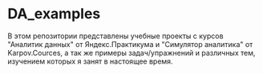 # DA_examples

В этом репозитории представлены учебные проекты с курсов "Аналитик данных" от Яндекс.Практикума и "Симулятор аналитика" от Karpov.Cources,
а так же примеры задач/упражнений и различных тем, изучением которых я занят в настоящее время.
